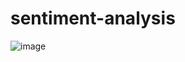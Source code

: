 # sentiment-analysis
![image](https://github.com/navyaan123/sentiment-analysis/assets/92245202/ee964a71-7d05-4a90-8f04-d79c430bf5fa)

